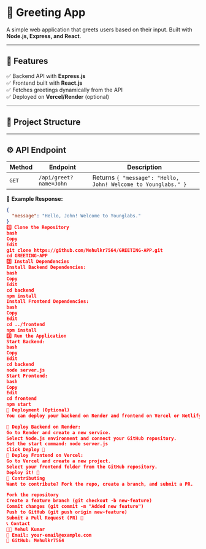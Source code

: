 # 🚀 Greeting App

A simple web application that greets users based on their input. Built with **Node.js, Express, and React**.

---

## 📌 Features
✅ Backend API with **Express.js**  
✅ Frontend built with **React.js**  
✅ Fetches greetings dynamically from the API  
✅ Deployed on **Vercel/Render** (optional)

---

## 📂 Project Structure

---

## ⚙️ API Endpoint  
| Method | Endpoint | Description |
|--------|---------|------------|
| `GET`  | `/api/greet?name=John` | Returns `{ "message": "Hello, John! Welcome to Younglabs." }` |

📢 **Example Response:**
```json
{
  "message": "Hello, John! Welcome to Younglabs."
}
1️⃣ Clone the Repository
bash
Copy
Edit
git clone https://github.com/Mehulkr7564/GREETING-APP.git
cd GREETING-APP
2️⃣ Install Dependencies
Install Backend Dependencies:
bash
Copy
Edit
cd backend
npm install
Install Frontend Dependencies:
bash
Copy
Edit
cd ../frontend
npm install
3️⃣ Run the Application
Start Backend:
bash
Copy
Edit
cd backend
node server.js
Start Frontend:
bash
Copy
Edit
cd frontend
npm start
🚀 Deployment (Optional)
You can deploy your backend on Render and frontend on Vercel or Netlify.

🔹 Deploy Backend on Render:
Go to Render and create a new service.
Select Node.js environment and connect your GitHub repository.
Set the start command: node server.js
Click Deploy 🎉
🔹 Deploy Frontend on Vercel:
Go to Vercel and create a new project.
Select your frontend folder from the GitHub repository.
Deploy it! 🎉
🤝 Contributing
Want to contribute? Fork the repo, create a branch, and submit a PR.

Fork the repository
Create a feature branch (git checkout -b new-feature)
Commit changes (git commit -m "Added new feature")
Push to GitHub (git push origin new-feature)
Submit a Pull Request (PR) 🎉
📞 Contact
👨‍💻 Mehul Kumar
📧 Email: your-email@example.com
🔗 GitHub: Mehulkr7564

